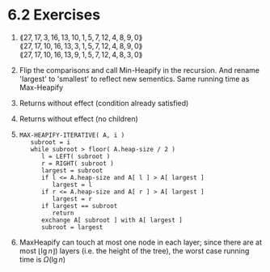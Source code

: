 # 6.2 Exercises

1. $\lang27,17,3,16,13,10,1,5,7,12,4,8,9,0\rang$\
   $\lang27,17,10,16,13,3,1,5,7,12,4,8,9,0\rang$\
   $\lang27,17,10,16,13,9,1,5,7,12,4,8,3,0\rang$

2. Flip the comparisons and call Min-Heapify in the recursion. And rename 'largest' to 'smallest' to reflect new sementics. Same running time as Max-Heapify

3. Returns without effect (condition already satisfied)

4. Returns without effect (no children)

5. ```
   MAX-HEAPIFY-ITERATIVE( A, i )
      subroot = i
      while subroot > floor( A.heap-size / 2 )
         l = LEFT( subroot )
         r = RIGHT( subroot )
         largest = subroot
         if l <= A.heap-size and A[ l ] > A[ largest ]
            largest = l
         if r <= A.heap-size and A[ r ] > A[ largest ]
            largest = r
         if largest == subroot
            return
         exchange A[ subroot ] with A[ largest ]
         subroot = largest
   ```

6. MaxHeapify can touch at most one node in each layer; since there are at most $\lfloor\lg{n}\rfloor)$ layers (i.e. the height of the tree), the worst case running time is $\Omega(\lg{n})$